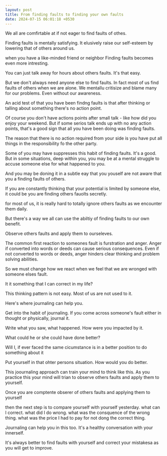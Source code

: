 ```yaml
---
layout: post
title: From finding faults to finding your own faults
date: 2024-07-15 06:01:18 +0530
---
```


We all are comfirtable at if not eager to find faults of othes.

Finding faults is mentally satisfying. It elusively raise our self-esteem by lowering that of others around us. 

when you have a like-minded friend or neighbor Finding faults becomes even more intresting.

You can just talk away for hours about others faults. It's that easy.

But we don't always need anyone else to find faults. In fact most of us find faults of others when we are alone. We mentallu critisize and blame many for our problems. Even without our awareness.

An acid test of that you have been findng faults is that after thinking or talling about something there's no action point. 

Of course you don't have actions points after small talk - like how did you enjoy your weekend. But if some serios talk ends up with no any action points, that's a good sign that all you have been doing was finding faults. 

The reason that there is no action required from your side is you have put all things in the responsibility fo the other party. 

Some of you may have suppresses this habit of finding faults. It's a good. But in some situations, deep within you, you may be at a mental struggle to accuse someone else for what happened to you.

And you may be doning it in a subtle eay that you youself are not aware that you a finding faults of others.

If you are constantly thinking that your potential is limited by someone else, it could be you are finding others fauolts secretly.

for most of us, it is really hard to totally ignore others faults as we encounter them daily.

But there's a way we all can use the abiltiy of finding faults to our own  benefit.

Observe others faults and apply them to ourseleves.

The common first reaction to someones fault is furstration and anger. Anger if converted into words or deeds can cause serious consequences. Even if not converted to words or deeds, anger hinders clear thinking and problem solving abilities.

So we must change how we react when we feel that we are wronged with someone elses fault.

It it something that I can correct in my life?

This thinking pattern is not easy. Most of us are not used to it. 

Here's where journaling can help you. 

Get into the habit of journaling. If you come across someone's fault either in thought or physically, journal it. 

Write what you saw, what happened. How were you impacted by it. 

What could he or she could have done better?

Will I, if ever faced the same cicumstance is in a better position to do something about it

Put yourself in that ohter persons situation. How would you do better.

This joournaling approach can train your mind to think like this. As you practice this your mind will trian to observe others faults and apply them to yourself. 

Once you are comptente obserer of others faults and applying them to yourself 

then the next step is to compare yourself with yourself yesterday. what can I correct. what did I do wrong. what was the consquence of the wrong thing. what was the price I had to pay for not dong the correct thing.

Journaling can help you in this too. It's a healthy conversation with your innerself. 

It's always better to find faults with yourself and correct your mistakesa as you will get to improve.

